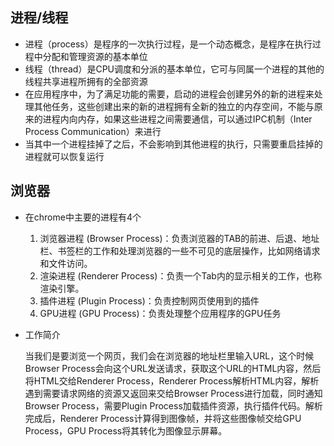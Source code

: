 ## 进程/线程

  + 进程（process）是程序的一次执行过程，是一个动态概念，是程序在执行过程中分配和管理资源的基本单位
  + 线程（thread）是CPU调度和分派的基本单位，它可与同属一个进程的其他的线程共享进程所拥有的全部资源
  + 在应用程序中，为了满足功能的需要，启动的进程会创建另外的新的进程来处理其他任务，这些创建出来的新的进程拥有全新的独立的内存空间，不能与原来的进程内向内存，如果这些进程之间需要通信，可以通过IPC机制（Inter Process Communication）来进行
  + 当其中一个进程挂掉了之后，不会影响到其他进程的执行，只需要重启挂掉的进程就可以恢复运行

## 浏览器

  + 在chrome中主要的进程有4个
  
    1. 浏览器进程 (Browser Process)：负责浏览器的TAB的前进、后退、地址栏、书签栏的工作和处理浏览器的一些不可见的底层操作，比如网络请求和文件访问。
    2. 渲染进程 (Renderer Process)：负责一个Tab内的显示相关的工作，也称渲染引擎。
    3. 插件进程 (Plugin Process)：负责控制网页使用到的插件
    4. GPU进程 (GPU Process)：负责处理整个应用程序的GPU任务
  
  + 工作简介
  
    当我们是要浏览一个网页，我们会在浏览器的地址栏里输入URL，这个时候Browser Process会向这个URL发送请求，获取这个URL的HTML内容，然后将HTML交给Renderer Process，Renderer Process解析HTML内容，解析遇到需要请求网络的资源又返回来交给Browser Process进行加载，同时通知Browser Process，需要Plugin Process加载插件资源，执行插件代码。解析完成后，Renderer Process计算得到图像帧，并将这些图像帧交给GPU Process，GPU Process将其转化为图像显示屏幕。
    
